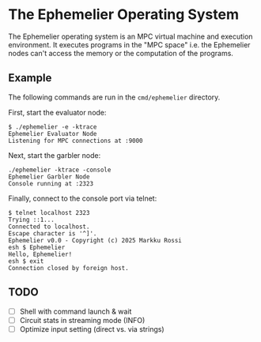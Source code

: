 # The Ephemelier Operating System

The Ephemelier operating system is an MPC virtual machine and
execution environment. It executes programs in the "MPC space"
i.e. the Ephemelier nodes can't access the memory or the computation
of the programs.

## Example

The following commands are run in the `cmd/ephemelier` directory.

First, start the evaluator node:

``` shell
$ ./ephemelier -e -ktrace
Ephemelier Evaluator Node
Listening for MPC connections at :9000
```

Next, start the garbler node:

``` shell
./ephemelier -ktrace -console
Ephemelier Garbler Node
Console running at :2323
```

Finally, connect to the console port via telnet:

``` shell
$ telnet localhost 2323
Trying ::1...
Connected to localhost.
Escape character is '^]'.
Ephemelier v0.0 - Copyright (c) 2025 Markku Rossi
esh $ Ephemelier
Hello, Ephemelier!
esh $ exit
Connection closed by foreign host.
```

## TODO

 - [ ] Shell with command launch & wait
 - [ ] Circuit stats in streaming mode (INFO)
 - [ ] Optimize input setting (direct vs. via strings)
